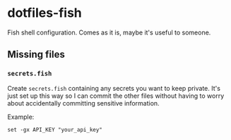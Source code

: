 # dotfiles-fish

Fish shell configuration. Comes as it is, maybe it's useful to someone.

## Missing files

### `secrets.fish`

Create `secrets.fish` containing any secrets you want to keep private. It's just set up this way so I can commit the other files without having to worry about accidentally committing sensitive information.

Example:

```
set -gx API_KEY "your_api_key"
```
